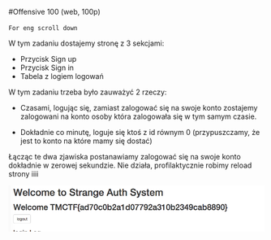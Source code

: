 #Offensive 100 (web, 100p)

`For eng scroll down`

W tym zadaniu dostajemy stronę z 3 sekcjami:

  * Przycisk Sign up
  * Przycisk Sign in
  * Tabela z logiem logowań
  
W tym zadaniu trzeba było zauważyć 2 rzeczy:

 * Czasami, logując się, zamiast zalogować się na swoje konto zostajemy zalogowani na konto osoby która zalogowała się w tym samym czasie.

 * Dokładnie co minutę, loguje się ktoś z id równym 0 (przypuszczamy, że jest to konto na które mamy się dostać)

Łącząc te dwa zjawiska postanawiamy zalogować się na swoje konto dokładnie w zerowej sekundzie.
 Nie działa, profilaktycznie robimy reload strony iiii
 
 ![Alt text](pic1.png)
